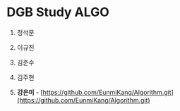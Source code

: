 # DGB Study ALGO

1. 정석문

2. 이규진

3. 김준수

4. 김주현

5. **강은미** - [https://github.com/EunmiKang/Algorithm.git](https://github.com/EunmiKang/Algorithm.git)
